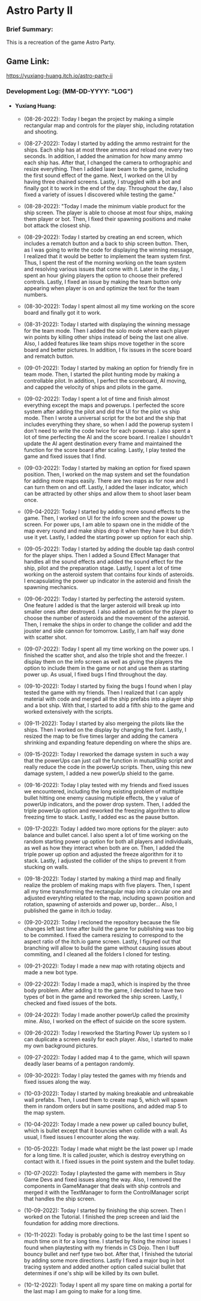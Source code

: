 # Astro Party II

### Brief Summary:
This is a recreation of the game Astro Party.

## Game Link:
https://yuxiang-huang.itch.io/astro-party-ii

### Development Log: (MM-DD-YYYY: "LOG")
* #### Yuxiang Huang:
    *  (08-26-2022): Today I began the project by making a simple rectangular map and controls for the player ship, including rotatation and shooting.
    *  (08-27-2022): Today I started by adding the ammo restraint for the ships. Each ship has at most three ammos and reload one every two seconds. In addition, I added the animation for how many ammo each ship has. After that, I changed the camera to orthographic and resize everything. Then I added laser beam to the game, including the first sound effect of the game. Next, I worked on the UI by having three chained screens. Lastly, I struggled with a bot and finally got it to work in the end of the day. Throughout the day, I also fixed a variety of issues I discovered while testing the game."
    *  (08-28-2022): "Today I made the minimum viable product for the ship screen. The player is able to choose at most four ships, making them player or bot. Then, I fixed their spawning positions and make bot attack the closest ship.
    *  (08-29-2022): Today I started by creating an end screen, which includes a rematch button and a back to ship screen button. Then, as I was going to write the code for displaying the winning message, I realized that it would be better to implement the team system first. Thus, I spent the rest of the morning working on the team system and resolving various issues that come with it. Later in the day, I spent an hour giving players the option to choose their prefered controls. Lastly, I fixed an issue by making the team button only appearing when player is on and optimize the text for the team numbers.
    *  (08-30-2022): Today I spent almost all my time working on the score board and finally got it to work.
    *  (08-31-2022): Today I started with displaying the winning message for the team mode. Then I added the solo mode where each player win points by killing other ships instead of being the last one alive. Also, I added features like team ships move together in the score board and better pictures. In addition, I fix issues in the score board and rematch button.
    *  (09-01-2022): Today I started by making an option for friendly fire in team mode. Then, I started the pilot hunting mode by making a controllable pilot. In addition, I perfect the scoreboard, AI moving, and capped the velocity of ships and pilots in the game.
    *  (09-02-2022): Today I spent a lot of time and finish almost everything except the maps and powerups. I perfected the score system after adding the pilot and did the UI for the pilot vs ship mode. Then I wrote a universal script for the bot and the ship that includes everything they share, so when I add the powerup system I don't need to write the code twice for each powerup. I also spent a lot of time perfecting the AI and the score board. I realize I shouldn't update the AI agent destination every frame and maintained the function for the score board after scaling. Lastly, I play tested the game and fixed issues that I find.
    *  (09-03-2022): Today I started by making an option for fixed spawn position. Then, I worked on the map system and set the foundation for adding more maps easily. There are two maps as for now and I can turn them on and off. Lastly, I added the laser indicator, which can be attracted by other ships and allow them to shoot laser beam once.
    *  (09-04-2022): Today I started by adding more sound effects to the game. Then, I worked on UI for the info screen and the power up screen. For power ups, I am able to spawn one in the middle of the map every round and make ships drop it when they have it but didn't use it yet. Lastly, I added the starting power up option for each ship. 
    *  (09-05-2022): Today I started by adding the double tap dash control for the player ships. Then I added a Sound Effect Manager that handles all the sound effects and added the sound effect for the ship, pilot and the preparation stage. Lastly, I spent a lot of time working on the asteroid system that contains four kinds of asteroids. I encapsulating the power up indicator in the asteroid and finish the spawning mechanics.
    *  (09-06-2022): Today I started by perfecting the asteroid system. One feature I added is that the larger asteroid will break up into smaller ones after destroyed. I also added an option for the player to choose the number of asteroids and the movement of the asteroid. Then, I remake the ships in order to change the collider and add the jouster and side cannon for tomorrow. Lastly, I am half way done with scatter shot.
    *  (09-07-2022): Today I spent all my time working on the power ups. I finished the scatter shot, and also the triple shot and the freezer. I display them on the info screen as well as giving the players the option to include them in the game or not and use them as starting power up. As usual, I fixed bugs I find throughout the day.
    
    *  (09-10-2022): Today I started by fixing the bugs I found when I play tested the game with my friends. Then I realized that I can apply material with code and merged all the ship prefabs into a player ship and a bot ship. With that, I started to add a fifth ship to the game and worked extensively with the scripts.
    *  (09-11-2022): Today I started by also mergeing the pilots like the ships. Then I worked on the display by changing the font. Lastly, I resized the map to be five times larger and adding the camera shrinking and expanding feature depending on where the ships are.
    
    *  (09-15-2022): Today I reworked the damage system in such a way that the powerUps can just call the function in mutualShip script and really reduce the code in the powerUp scripts. Then, using this new damage system, I added a new powerUp shield to the game.
    *  (09-16-2022): Today I play tested with my friends and fixed issues we encountered, including the long existing problem of mutltiple bullet hitting one enemy causing mutiple effects, the y value of powerUp indicators, and the power drop system. Then, I added the triple powerUp option and reworked the freezing algorithm to allow freezing time to stack. Lastly, I added esc as the pause button.
    *  (09-17-2022): Today I added two more options for the player: auto balance and bullet cancel. I also spent a lot of time working on the random starting power up option for both all players and individuals, as well as how they interact when both are on. Then, I added the triple power up option and adjusted the freeze algorithm for it to stack. Lastly, I adjusted the collider of the ships to prevent it from stucking on walls.
    *  (09-18-2022): Today I started by making a third map and finally realize the problem of making maps with five players. Then, I spent all my time transforming the rectangular map into a circular one and adjusted everyhting related to the map, including spawn position and rotation, spawning of asteroids and power up, border... Also, I published the game in itch.io today.
    
    *  (09-20-2022): Today I recloned the repository because the file changes left last time after build the game for publishing was too big to be commited. I fixed the camera resizing to correspond to the aspect ratio of the itch.io game screen. Lastly, I figured out that branching will allow to build the game without causing issues about commiting, and I cleaned all the folders I cloned for testing.
    *  (09-21-2022): Today I made a new map with rotating objects and made a new bot type.
    *  (09-22-2022): Today I made a map3, which is inspired by the three body problem. After adding it to the game, I decided to have two types of bot in the game and reworked the ship screen. Lastly, I checked and fixed issues of the bots.
    
    *  (09-24-2022): Today I made another powerUp called the proximity mine. Also, I worked on the effect of suicide on the score system.
    
    *  (09-26-2022): Today I reworked the Starting Power Up system so I can duplicate a screen easily for each player. Also, I started to make my own background pictures.
    *  (09-27-2022): Today I added map 4 to the game, which will spawn deadly laser beams of a pentagon randomly.
    
    *  (09-30-2022): Today I play tested the games with my friends and fixed issues along the way.
    
    *  (10-03-2022): Today I started by making breakable and unbreakable wall prefabs. Then, I used them to create map 5, which will spawn them in random orders but in same positions, and added map 5 to the map system.
    *  (10-04-2022): Today I made a new power up called bouncy bullet, which is bullet except that it bouncies when collide with a wall. As usual, I fixed issues I encounter along the way. 
    *  (10-05-2022): Today I made what might be the last power up I made for a long time. It is called jouster, which is destroy everything on contact with it. I fixed issues in the point system and the bullet today.
    
    *  (10-07-2022): Today I playtested the game with members in Stuy Game Devs and fixed issues along the way. Also, I removed the components in GameManager that deals with ship controls and merged it with the TextManager to form the ControlManager script that handles the ship screen.
        
    *  (10-09-2022): Today I started by finishing the ship screen. Then I worked on the Tutorial. I finished the prep screeen and laid the foundation for adding more directions.
    
     *  (10-11-2022): Today is probably going to be the last time I spent so much time on it for a long time. I started by fixing the minor issues I found when playtesting with my friends in CS Dojo. Then I buff bouncy bullet and nerf type two bot. After that, I finished the tutorial by adding some more directions. Lastly I fixed a major bug in bot tracing system and added another option called suicial bullet that determines if one's ship will be killed by its own bullet.
     *  (10-12-2022): Today I spent all my spare time on making a portal for the last map I am going to make for a long time. 
